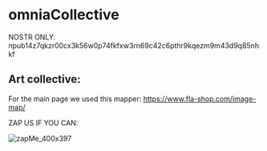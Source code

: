 # omniaCollective

NOSTR ONLY:    npub14z7qkzr00cx3k56w0p74fkfxw3rn69c42c6pthr9kqezm9m43d9q85nhkf


## Art collective: 

For the main page we used this mapper:  https://www.fla-shop.com/image-map/



ZAP US IF YOU CAN:


![zapMe_400x397](https://github.com/user-attachments/assets/7d8768a1-9802-4943-a38a-ba2a1eb2216d)
